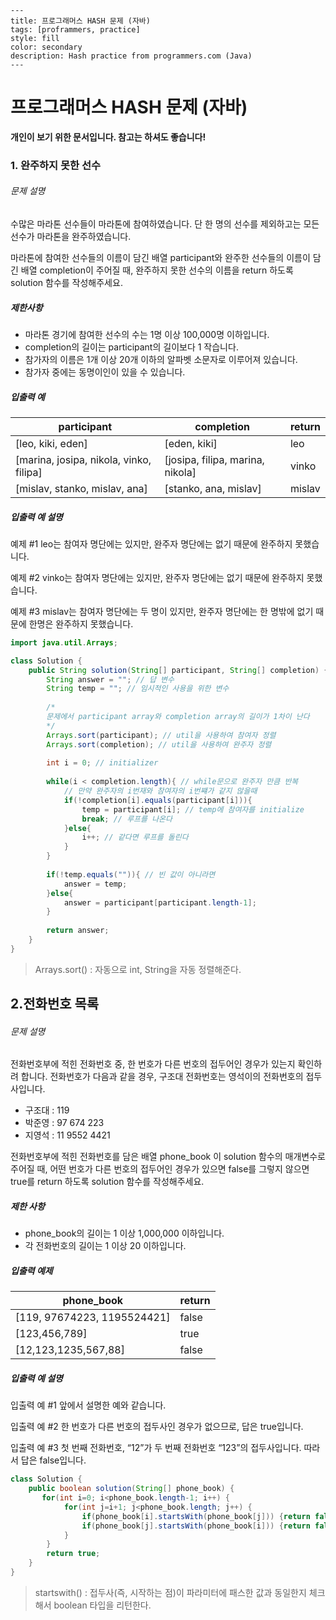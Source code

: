 ```
---
title: 프로그래머스 HASH 문제 (자바)
tags: [proframmers, practice]
style: fill
color: secondary
description: Hash practice from programmers.com (Java)
---
```

# 프로그래머스 HASH 문제 (자바)

**개인이 보기 위한 문서입니다. 참고는 하셔도 좋습니다!**



### 1. 완주하지 못한 선수

###### 문제 설명

수많은 마라톤 선수들이 마라톤에 참여하였습니다. 단 한 명의 선수를 제외하고는 모든 선수가 마라톤을 완주하였습니다.

마라톤에 참여한 선수들의 이름이 담긴 배열 participant와 완주한 선수들의 이름이 담긴 배열 completion이 주어질 때, 완주하지 못한 선수의 이름을 return 하도록 solution 함수를 작성해주세요.

##### 제한사항

- 마라톤 경기에 참여한 선수의 수는 1명 이상 100,000명 이하입니다.
- completion의 길이는 participant의 길이보다 1 작습니다.
- 참가자의 이름은 1개 이상 20개 이하의 알파벳 소문자로 이루어져 있습니다.
- 참가자 중에는 동명이인이 있을 수 있습니다.

##### 입출력 예

| participant                             | completion                       | return |
| --------------------------------------- | -------------------------------- | ------ |
| [leo, kiki, eden]                       | [eden, kiki]                     | leo    |
| [marina, josipa, nikola, vinko, filipa] | [josipa, filipa, marina, nikola] | vinko  |
| [mislav, stanko, mislav, ana]           | [stanko, ana, mislav]            | mislav |

##### 입출력 예 설명

예제 #1
leo는 참여자 명단에는 있지만, 완주자 명단에는 없기 때문에 완주하지 못했습니다.

예제 #2
vinko는 참여자 명단에는 있지만, 완주자 명단에는 없기 때문에 완주하지 못했습니다.

예제 #3
mislav는 참여자 명단에는 두 명이 있지만, 완주자 명단에는 한 명밖에 없기 때문에 한명은 완주하지 못했습니다.



```java
import java.util.Arrays;

class Solution {
    public String solution(String[] participant, String[] completion) {
  		String answer = ""; // 답 변수
        String temp = ""; // 임시적인 사용을 위한 변수
        
        /*
        문제에서 participant array와 completion array의 길이가 1차이 난다
        */
        Arrays.sort(participant); // util을 사용하여 참여자 정렬 
        Arrays.sort(completion); // util을 사용하여 완주자 정렬
        
        int i = 0; // initializer
        
        while(i < completion.length){ // while문으로 완주자 만큼 반복
            // 만약 완주자의 i번재와 참여자의 i번쨰가 같지 않을때
            if(!completion[i].equals(participant[i])){
                temp = participant[i]; // temp에 참여자를 initialize
                break; // 루프를 나온다
            }else{
                i++; // 같다면 루프를 돌린다
            }
        }
        
        if(!temp.equals("")){ // 빈 값이 아니라면
            answer = temp; 
        }else{
            answer = participant[participant.length-1];
        }
        
        return answer;
    }
}
```

> Arrays.sort() : 자동으로 int, String을 자동 정렬해준다.

## 2.전화번호 목록

###### 문제 설명

전화번호부에 적힌 전화번호 중, 한 번호가 다른 번호의 접두어인 경우가 있는지 확인하려 합니다.
전화번호가 다음과 같을 경우, 구조대 전화번호는 영석이의 전화번호의 접두사입니다.

- 구조대 : 119
- 박준영 : 97 674 223
- 지영석 : 11 9552 4421

전화번호부에 적힌 전화번호를 담은 배열 phone_book 이 solution 함수의 매개변수로 주어질 때, 어떤 번호가 다른 번호의 접두어인 경우가 있으면 false를 그렇지 않으면 true를 return 하도록 solution 함수를 작성해주세요.

##### 제한 사항

- phone_book의 길이는 1 이상 1,000,000 이하입니다.
- 각 전화번호의 길이는 1 이상 20 이하입니다.

##### 입출력 예제

| phone_book                  | return |
| --------------------------- | ------ |
| [119, 97674223, 1195524421] | false  |
| [123,456,789]               | true   |
| [12,123,1235,567,88]        | false  |

##### 입출력 예 설명

입출력 예 #1
앞에서 설명한 예와 같습니다.

입출력 예 #2
한 번호가 다른 번호의 접두사인 경우가 없으므로, 답은 true입니다.

입출력 예 #3
첫 번째 전화번호, “12”가 두 번째 전화번호 “123”의 접두사입니다. 따라서 답은 false입니다.

```java
class Solution {
    public boolean solution(String[] phone_book) {
       for(int i=0; i<phone_book.length-1; i++) {
            for(int j=i+1; j<phone_book.length; j++) {
                if(phone_book[i].startsWith(phone_book[j])) {return false;}
                if(phone_book[j].startsWith(phone_book[i])) {return false;}
            }
        }
        return true;
    }
}
```

> startswith() : 접두사(즉, 시작하는 점)이 파라미터에 패스한 값과 동일한지 체크해서 boolean 타입을 리턴한다.